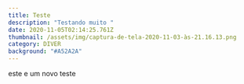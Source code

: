 ```yaml
---
title: Teste
description: "Testando muito "
date: 2020-11-05T02:14:25.761Z
thumbnail: /assets/img/captura-de-tela-2020-11-03-às-21.16.13.png
category: DIVER
background: "#A52A2A"
---
```

este e um novo teste